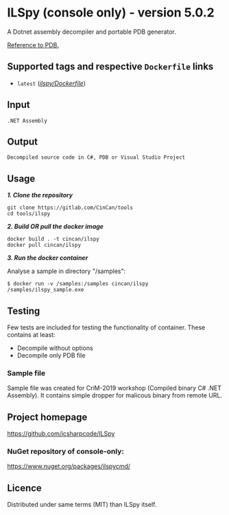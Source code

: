 # ILSpy (console only) - version 5.0.2

A Dotnet assembly decompiler and portable PDB generator. 

[Reference to PDB.](https://github.com/dotnet/core/blob/master/Documentation/diagnostics/portable_pdb.md)

## Supported tags and respective `Dockerfile` links

* `latest` 
([*ilspy/Dockerfile*](Dockerfile))


## Input

```
.NET Assembly
```

## Output

```
Decompiled source code in C#, PDB or Visual Studio Project
```

## Usage

***1. Clone the repository***

```
git clone https://gitlab.com/CinCan/tools
cd tools/ilspy
```

***2. Build OR pull the docker image*** 

```
docker build . -t cincan/ilspy
docker pull cincan/ilspy
```

***3. Run the docker container***

Analyse a sample in directory "/samples":  

`$ docker run -v /samples:/samples cincan/ilspy /samples/ilspy_sample.exe`


## Testing

Few tests are included for testing the functionality of container. These contains at least:

  * Decompile without options
  * Decompile only PDB file

### Sample file

Sample file was created for CriM-2019 workshop (Compiled binary C# .NET Assembly). It contains simple dropper for malicous binary from remote URL.

## Project homepage

https://github.com/icsharpcode/ILSpy

### NuGet repository of console-only:

https://www.nuget.org/packages/ilspycmd/

## Licence

Distributed under same terms (MIT) than ILSpy itself.
